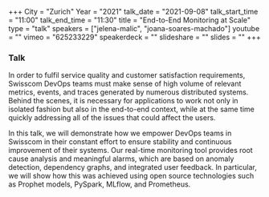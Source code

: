 +++
City = "Zurich"
Year = "2021"
talk_date = "2021-09-08"
talk_start_time = "11:00"
talk_end_time = "11:30"
title = "End-to-End Monitoring at Scale"
type = "talk"
speakers = ["jelena-malic", "joana-soares-machado"]
youtube = ""
vimeo = "625233229"
speakerdeck = ""
slideshare = ""
slides = ""
+++

### Talk

In order to fulfil service quality and customer satisfaction requirements, Swisscom DevOps teams must make sense of high volume of relevant metrics, events, and traces generated by numerous distributed systems. Behind the scenes, it is necessary for applications to work not only in isolated fashion but also in the end-to-end context, while at the same time quickly addressing all of the issues that could affect the users.

In this talk, we will demonstrate how we empower DevOps teams in Swisscom in their constant effort to ensure stability and continuous improvement of their systems. Our real-time monitoring tool provides root cause analysis and meaningful alarms, which are based on anomaly detection, dependency graphs, and integrated user feedback. In particular, we will show how this was achieved using open source technologies such as Prophet models, PySpark, MLflow, and Prometheus.